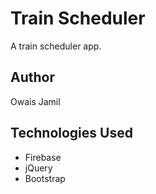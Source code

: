 # Train Scheduler
A train scheduler app.
## Author
Owais Jamil
## Technologies Used
- Firebase
- jQuery
- Bootstrap